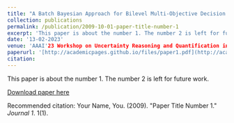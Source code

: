```yaml
---
title: "A Batch Bayesian Approach for Bilevel Multi-Objective Decision Making Under Uncertainty"
collection: publications
permalink: /publication/2009-10-01-paper-title-number-1
excerpt: 'This paper is about the number 1. The number 2 is left for future work.'
date: '13-02-2023'
venue: 'AAAI'23 Workshop on Uncertainty Reasoning and Quantification in Decision Making'
paperurl: '[http://academicpages.github.io/files/paper1.pdf](http://academicpages.github.io/files/paper1.pdf](https://charliezhaoyinpeng.github.io/UDM-AAAI23/assets/papers/15/CameraReady/Dogan%20-%20A%20Batch%20Bayesian%20Approach%20for%20Bilevel%20Multi-objective%20Decision%20Making%20Under%20Uncertainty.pdf)'
citation: 
---
```

This paper is about the number 1. The number 2 is left for future work.

[Download paper here]([http://academicpages.github.io/files/paper1.pdf](https://charliezhaoyinpeng.github.io/UDM-AAAI23/assets/papers/15/CameraReady/Dogan%20-%20A%20Batch%20Bayesian%20Approach%20for%20Bilevel%20Multi-objective%20Decision%20Making%20Under%20Uncertainty.pdf))

Recommended citation: Your Name, You. (2009). "Paper Title Number 1." <i>Journal 1</i>. 1(1).
